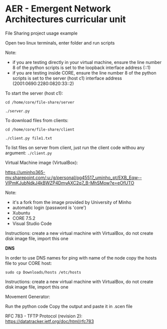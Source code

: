 # AER - Emergent Network Architectures curricular unit

File Sharing project usage example 

Open two linux terminals, enter folder and run scripts

Note: 
 * if you are testing directly in your virtual machine, ensure the line number 8 of the python scripts is set to the loopback interface address (::1)
 * if you are testing inside CORE, ensure the line number 8 of the python scripts is set to the server (host c1) interface address (2001:0690:2280:0820:33::2)


To start the server (host c1):

```cd /home/core/file-share/server```

```./server.py```

To download files from clients:

```cd /home/core/file-share/client```

```./client.py file1.txt```

To list files on server from client, just run the client code withou any argument:
```./client.py```

Virtual Machine image (VirtualBox):

https://uminho365-my.sharepoint.com/:u:/g/personal/pg45517_uminho_pt/EXB_Eqw--VlPmKJubNdkJ4kBWZP4DmyAXC2q7_B-MhSMow?e=eOfUTO

Note:
 * it's a fork from the image provided by University of Minho
 * automatic login (password is 'core')
 * Xubuntu
 * CORE 7.5.2
 * Visual Studio Code

Instructions: create a new virtual machine with VirtualBox, do not create disk image file, import this one


**DNS**

In order to use DNS names for ping with name of the node copy the hosts file to your CORE host:

```sudo cp Downloads/hosts /etc/hosts```

Instructions: create a new virtual machine with VirtualBox, do not create disk image file, import this one

Movement Generator:

Run the python code
Copy the output and paste it in .scen file

RFC 783 - TFTP Protocol (revision 2): 
https://datatracker.ietf.org/doc/html/rfc783
